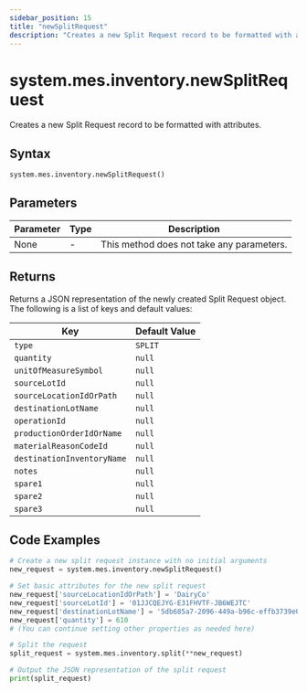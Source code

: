 ```yaml
---
sidebar_position: 15
title: "newSplitRequest"
description: "Creates a new Split Request record to be formatted with attributes."
---
```


# system.mes.inventory.newSplitRequest

Creates a new Split Request record to be formatted with attributes.

## Syntax
```python
system.mes.inventory.newSplitRequest()
```

## Parameters

| Parameter | Type | Description                               |
|-----------|------|-------------------------------------------|
| None      | -    | This method does not take any parameters. |

## Returns

Returns a JSON representation of the newly created Split Request object. The following is a list of keys and default values:

| Key                              | Default Value    |
|----------------------------------|------------------|
| `type`                           | `SPLIT`          |
| `quantity`                       | `null`           |
| `unitOfMeasureSymbol`            | `null`           |
| `sourceLotId`                    | `null`           |
| `sourceLocationIdOrPath`         | `null`           |
| `destinationLotName`             | `null`           |
| `operationId`                    | `null`           |
| `productionOrderIdOrName`        | `null`           |
| `materialReasonCodeId`           | `null`           |
| `destinationInventoryName`       | `null`           |
| `notes`                          | `null`           |
| `spare1`                         | `null`           |
| `spare2`                         | `null`           |
| `spare3`                         | `null`           |

## Code Examples

```python
# Create a new split request instance with no initial arguments
new_request = system.mes.inventory.newSplitRequest()

# Set basic attributes for the new split request
new_request['sourceLocationIdOrPath'] = 'DairyCo'
new_request['sourceLotId'] = '01JJCQEJYG-E31FHVTF-JB6WEJTC'
new_request['destinationLotName'] = '5db685a7-2096-449a-b96c-effb3739e021'
new_request['quantity'] = 610
# (You can continue setting other properties as needed here)

# Split the request
split_request = system.mes.inventory.split(**new_request)

# Output the JSON representation of the split request
print(split_request)
```